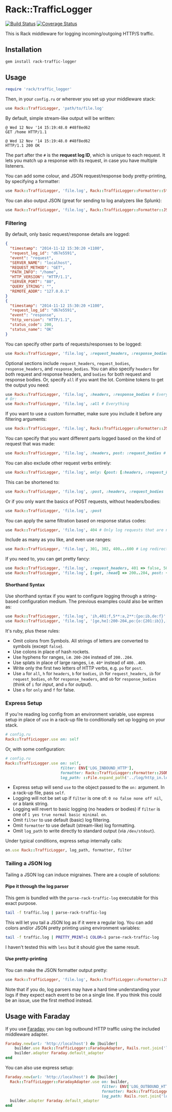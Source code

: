 # Rack::TrafficLogger

[![Build Status](https://travis-ci.org/hx/rack-traffic-logger.svg?branch=develop)](https://travis-ci.org/hx/rack-traffic-logger)
[![Coverage Status](https://img.shields.io/coveralls/hx/rack-traffic-logger/develop.svg)](https://coveralls.io/r/hx/rack-traffic-logger?branch=develop)

This is Rack middleware for logging incoming/outgoing HTTP/S traffic.

## Installation

```bash
gem install rack-traffic-logger
```

## Usage

```ruby
require 'rack/traffic_logger'
```

Then, in your `config.ru` or wherever you set up your middleware stack:

```ruby
use Rack::TrafficLogger, 'path/to/file.log'
```

By default, simple stream-like output will be written:

```
@ Wed 12 Nov '14 15:19:48.0 #48f8ed62
GET /home HTTP/1.1

@ Wed 12 Nov '14 15:19:48.0 #48f8ed62
HTTP/1.1 200 OK
```

The part after the `#` is the **request log ID**, which is unique to each request. It lets you match up a response with its request, in case you have multiple listeners.

You can add some colour, and JSON request/response body pretty-printing, by specifying a formatter:

```ruby
use Rack::TrafficLogger, 'file.log', Rack::TrafficLogger::Formatter::Stream.new(color: true, pretty_print: true)
```

You can also output JSON (great for sending to log analyzers like Splunk):

```ruby
use Rack::TrafficLogger, 'file.log', Rack::TrafficLogger::Formatter::JSON.new
```

### Filtering

By default, only basic request/response details are logged:

```json
{
  "timestamp": "2014-11-12 15:30:20 +1100",
  "request_log_id": "d67e5591",
  "event": "request",
  "SERVER_NAME": "localhost",
  "REQUEST_METHOD": "GET",
  "PATH_INFO": "/home",
  "HTTP_VERSION": "HTTP/1.1",
  "SERVER_PORT": "80",
  "QUERY_STRING": "",
  "REMOTE_ADDR": "127.0.0.1"
}
{
  "timestamp": "2014-11-12 15:30:20 +1100",
  "request_log_id": "d67e5591",
  "event": "response",
  "http_version": "HTTP/1.1",
  "status_code": 200,
  "status_name": "OK"
}
```

You can specify other parts of requests/responses to be logged:

```ruby
use Rack::TrafficLogger, 'file.log', :request_headers, :response_bodies
```

Optional sections include `request_headers`, `request_bodies`, `response_headers`, and `response_bodies`. You can also specify `headers` for both request and response headers, and `bodies` for both request and response bodies. Or, specify `all` if you want the lot. Combine tokens to get the output you need:

```ruby
use Rack::TrafficLogger, 'file.log', :headers, :response_bodies # Everything except request bodies!
# Or:
use Rack::TrafficLogger, 'file.log', :all # Everything
```

If you want to use a custom formatter, make sure you include it before any filtering arguments:

```ruby
use Rack::TrafficLogger, 'file.log', Rack::TrafficLogger::Formatter::JSON.new, :headers
```

You can specify that you want different parts logged based on the kind of request that was made:

```ruby
use Rack::TrafficLogger, 'file.log', :headers, post: :request_bodies # Log headers for all requests, and also request bodies for POST requests
```

You can also exclude other request verbs entirely:

```ruby
use Rack::TrafficLogger, 'file.log', only: {post: [:headers, :request_bodies]} # Log only POST requests, and include all headers, and request bodies
```

This can be shortened to:

```ruby
use Rack::TrafficLogger, 'file.log', :post, :headers, :request_bodies
```

Or if you only want the basics of POST requests, without headers/bodies:

```ruby
use Rack::TrafficLogger, 'file.log', :post
```

You can apply the same filtration based on response status codes:

```ruby
use Rack::TrafficLogger, 'file.log', 404 # Only log requests that are not-found
```

Include as many as you like, and even use ranges:

```ruby
use Rack::TrafficLogger, 'file.log', 301, 302, 400...600 # Log redirects and errors
```

If you need to, you can get pretty fancy:

```ruby
use Rack::TrafficLogger, 'file.log', :request_headers, 401 => false, 500...600 => :all, 200...300 => {post: :request_bodies, delete: false}
use Rack::TrafficLogger, 'file.log', [:get, :head] => 200..204, post: {only: {201 => :request_bodies}}, [:put, :patch] => :all
```

#### Shorthand Syntax

Use shorthand syntax if you want to configure logging through a string-based configuration medium. The previous examples could also be written as:

```ruby
use Rack::TrafficLogger, 'file.log', 'ih,401:f,5**:a,2**:{po:ib,de:f}'
use Rack::TrafficLogger, 'file.log', '[ge,he]:200-204,po:{o:{201:ib}},[pu,pa]:a'
```

It's ruby, plus these rules:

- Omit colons from Symbols. All strings of letters are converted to symbols (except `false`).
- Use colons in place of hash rockets.
- Use hyphens for ranges, i.e. `200-204` instead of `200..204`.
- Use splats in place of large ranges, i.e. `40*` instead of `400..409`.
- Write only the first two letters of HTTP verbs, e.g. `po` for `post`.
- Use `a` for `all`, `h` for `headers`, `b` for `bodies`, `ih` for `request_headers`, `ib` for `request_bodies`, `oh` for `response_headers`, and `ob` for `response_bodies` (think of `i` for *input*, and `o` for *output*).
- Use `o` for `only` and `f` for false.

### Express Setup

If you're reading log config from an environment variable, use express setup in place of `use` in a rack-up file to conditionally set up logging on your stack.

```ruby
# config.ru
Rack::TrafficLogger.use on: self
```

Or, with some configuration:

```ruby
# config.ru
Rack::TrafficLogger.use on: self,
                        filter: ENV['LOG_INBOUND_HTTP'],
                        formatter: Rack::TrafficLogger::Formatter::JSON.new,
                        log_path: ::File.expand_path('../log/http_in.log', __FILE__)
```

- Express setup will send `use` to the object passed to the `on:` argument. In a rack-up file, pass `self`.
- Logging will not be set up if `filter` is one of: `0 no false none off nil`, or a blank string.
- Logging will revert to basic logging (no headers or bodies) if `filter` is one of `1 yes true normal basic minimal on`.
- Omit `filter` to use default (basic) log filtering.
- Omit `formatter` to use default (stream-like) log formatting.
- Omit `log_path` to write directly to standard output (via `/dev/stdout`).

Under typical conditions, express setup internally calls:

```ruby
on.use Rack::TrafficLogger, log_path, formatter, filter
```

### Tailing a JSON log

Tailing a JSON log can induce migraines. There are a couple of solutions:

#### Pipe it through the log parser

This gem is bundled with the `parse-rack-traffic-log` executable for this exact purpose.

```bash
tail -f traffic.log | parse-rack-traffic-log
```

This will let you tail a JSON log as if it were a regular log. You can add colors and/or JSON pretty printing using environment variables:

```bash
tail -f traffic.log | PRETTY_PRINT=1 COLOR=1 parse-rack-traffic-log
```

I haven't tested this with `less` but it should give the same result.

#### Use pretty-printing

You can make the JSON formatter output pretty:

```ruby
use Rack::TrafficLogger, 'file.log', Rack::TrafficLogger::Formatter::JSON.new(pretty_print: true)
```

Note that if you do, log parsers may have a hard time understanding your logs if they expect each event to be on a single line. If you think this could be an issue, use the first method instead.

## Usage with Faraday

If you use [Faraday](https://github.com/lostisland/faraday), you can log outbound HTTP traffic using the included middleware adapter.

```ruby
Faraday.new(url: 'http://localhost') do |builder|
    builder.use Rack::TrafficLogger::FaradayAdapter, Rails.root.join('log/http_out.log').to_s
    builder.adapter Faraday.default_adapter
end
```

You can also use express setup:

```ruby
Faraday.new(url: 'http://localhost') do |builder|
  Rack::TrafficLogger::FaradayAdapter.use on: builder,
                                          filter: ENV['LOG_OUTBOUND_HTTP'],
                                          formatter: Rack::TrafficLogger::Formatter::JSON.new,
                                          log_path: Rails.root.join('log/http_out.log').to_s
  builder.adapter Faraday.default_adapter
end
```
